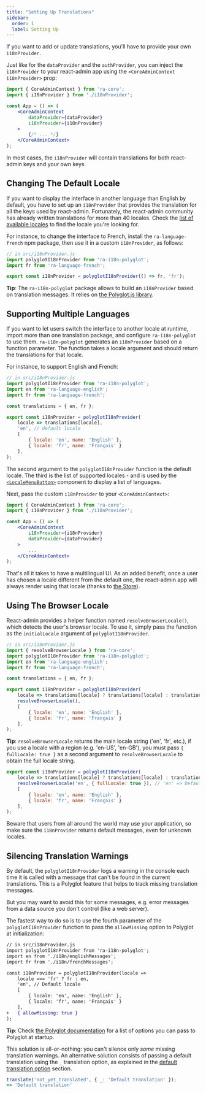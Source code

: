 ```yaml
---
title: "Setting Up Translations"
sidebar:
  order: 1
  label: Setting Up
---
```


If you want to add or update translations, you'll have to provide your own `i18nProvider`.

Just like for the `dataProvider` and the `authProvider`, you can inject the `i18nProvider` to your react-admin app using the `<CoreAdminContext i18nProvider>` prop:

```jsx
import { CoreAdminContext } from 'ra-core';
import { i18nProvider } from './i18nProvider';

const App = () => (
    <CoreAdminContext 
        dataProvider={dataProvider}
        i18nProvider={i18nProvider}
    >
        {/* ... */}
    </CoreAdminContext>
);
```

In most cases, the `i18nProvider` will contain translations for both react-admin keys and your own keys.

## Changing The Default Locale

If you want to display the interface in another language than English by default, you have to set up an `i18nProvider` that provides the translation for all the keys used by react-admin. Fortunately, the react-admin community has already written translations for more than 40 locales. Check the [list of available locales](./TranslationLocales.md) to find the locale you're looking for.

For instance, to change the interface to French, install the `ra-language-french` npm package, then use it in a custom `i18nProvider`, as follows:

```jsx
// in src/i18nProvider.js
import polyglotI18nProvider from 'ra-i18n-polyglot';
import fr from 'ra-language-french';

export const i18nProvider = polyglotI18nProvider(() => fr, 'fr');
```

**Tip**: The `ra-i18n-polyglot` package allows to build an `i18nProvider` based on translation messages. It relies on [the Polyglot.js library](https://airbnb.io/polyglot.js/).

## Supporting Multiple Languages

If you want to let users switch the interface to another locale at runtime, import more than one translation package, and configure `ra-i18n-polyglot` to use them. `ra-i18n-polyglot` generates an `i18nProvider` based on a function parameter. The function takes a locale argument and should return the translations for that locale. 

For instance, to support English and French:

```jsx
// in src/i18nProvider.js
import polyglotI18nProvider from 'ra-i18n-polyglot';
import en from 'ra-language-english';
import fr from 'ra-language-french';

const translations = { en, fr };

export const i18nProvider = polyglotI18nProvider(
    locale => translations[locale],
    'en', // default locale
    [
        { locale: 'en', name: 'English' },
        { locale: 'fr', name: 'Français' }
    ],
);
```

The second argument to the `polyglotI18nProvider` function is the default locale. The third is the list of supported locales - and is used by the [`<LocaleMenuButton>`](https://marmelab.com/react-admin/LocalesMenuButton.html) component to display a list of languages.

Next, pass the custom `i18nProvider` to your `<CoreAdminContext>`:

```jsx
import { CoreAdminContext } from 'ra-core';
import { i18nProvider } from './i18nProvider';

const App = () => (
    <CoreAdminContext
        i18nProvider={i18nProvider}
        dataProvider={dataProvider}
    >
        ...
    </CoreAdminContext>
);
```

That's all it takes to have a multilingual UI. As an added benefit, once a user has chosen a locale different from the default one, the react-admin app will always render using that locale (thanks to [the Store](../guides/Store.md)).

## Using The Browser Locale

React-admin provides a helper function named `resolveBrowserLocale()`, which detects the user's browser locale. To use it, simply pass the function as the `initialLocale` argument of `polyglotI18nProvider`.

```jsx
// in src/i18nProvider.js
import { resolveBrowserLocale } from 'ra-core';
import polyglotI18nProvider from 'ra-i18n-polyglot';
import en from 'ra-language-english';
import fr from 'ra-language-french';

const translations = { en, fr };

export const i18nProvider = polyglotI18nProvider(
    locale => translations[locale] ? translations[locale] : translations.en,
    resolveBrowserLocale(),
    [
        { locale: 'en', name: 'English' },
        { locale: 'fr', name: 'Français' }
    ],
);
```

**Tip**: `resolveBrowserLocale` returns the main locale string ('en', 'fr', etc.), if you use a locale with a region (e.g. 'en-US', 'en-GB'), you must pass `{ fullLocale: true }` as a second argument to `resolveBrowserLocale` to obtain the full locale string.

```jsx
export const i18nProvider = polyglotI18nProvider(
    locale => translations[locale] ? translations[locale] : translations.en,
    resolveBrowserLocale('en', { fullLocale: true }), // 'en' => Default locale when browser locale can't be resolved, { fullLocale: true } => Return full locale
    [
        { locale: 'en', name: 'English' },
        { locale: 'fr', name: 'Français' }
    ],
);
```

Beware that users from all around the world may use your application, so make sure the `i18nProvider` returns default messages, even for unknown locales.

## Silencing Translation Warnings

By default, the `polyglotI18nProvider` logs a warning in the console each time it is called with a message that can't be found in the current translations. This is a Polyglot feature that helps to track missing translation messages.

But you may want to avoid this for some messages, e.g. error messages from a data source you don't control (like a web server).

The fastest way to do so is to use the fourth parameter of the `polyglotI18nProvider` function to pass the `allowMissing` option to Polyglot at initialization:

```diff
// in src/i18nProvider.js
import polyglotI18nProvider from 'ra-i18n-polyglot';
import en from './i18n/englishMessages';
import fr from './i18n/frenchMessages';

const i18nProvider = polyglotI18nProvider(locale => 
    locale === 'fr' ? fr : en,
    'en', // Default locale
    [
        { locale: 'en', name: 'English' },
        { locale: 'fr', name: 'Français' }
    ],
+   { allowMissing: true }
);
```

**Tip**: Check [the Polyglot documentation](https://airbnb.io/polyglot.js/#options-overview) for a list of options you can pass to Polyglot at startup. 

This solution is all-or-nothing: you can't silence only *some* missing translation warnings. An alternative solution consists of passing a default translation using the `_` translation option, as explained in the [default translation option](./TranslationTranslating.md#interpolation-pluralization-and-default-translation) section. 

```jsx
translate('not_yet_translated', { _: 'Default translation' });
=> 'Default translation'
```

